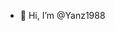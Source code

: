 - 👋 Hi, I’m @Yanz1988

<!---
Yanz1988/Yanz1988 is a ✨ special ✨ repository because its `README.md` (this file) appears on your GitHub profile.
You can click the Preview link to take a look at your changes.
--->
